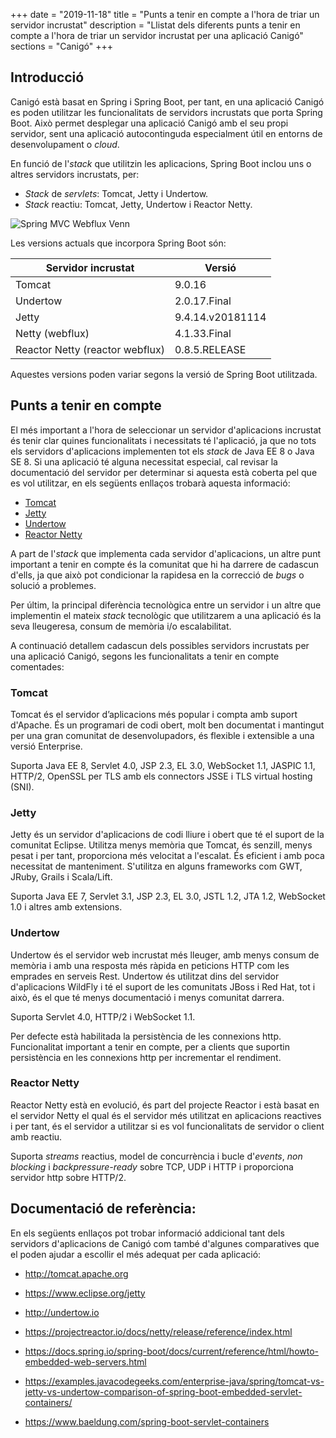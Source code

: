 +++
date        = "2019-11-18"
title       = "Punts a tenir en compte a l'hora de triar un servidor incrustat"
description = "Llistat dels diferents punts a tenir en compte a l'hora de triar un servidor incrustat per una aplicació Canigó"
sections    = "Canigó"
+++


## Introducció

Canigó està basat en Spring i Spring Boot, per tant, en una aplicació Canigó es poden utilitzar les funcionalitats de servidors incrustats que porta Spring Boot. Això permet desplegar una aplicació Canigó amb el seu propi servidor, sent una aplicació autocontinguda especialment útil en entorns de desenvolupament o _cloud_.

En funció de l'_stack_ que utilitzin les aplicacions, Spring Boot inclou uns o altres servidors incrustats, per:
- _Stack_ de _servlets_: Tomcat, Jetty i Undertow.
- _Stack_ reactiu: Tomcat, Jetty, Undertow i Reactor Netty.

![Spring MVC Webflux Venn](https://docs.spring.io/spring-framework/docs/5.1.5.RELEASE/spring-framework-reference/images/spring-mvc-and-webflux-venn.png)

Les versions actuals que incorpora Spring Boot són:

|     	Servidor incrustat					|      				Versió					     	|
|--------------------------------- 	|--------------------------------- 	|
|  Tomcat					          	  	 	|         9.0.16	             			|
|  Undertow				          	  	 	|         2.0.17.Final         			|
|  Jetty			  		        	  	 	|         9.4.14.v20181114    			|
|  Netty (webflux)									|         4.1.33.Final        			|
|  Reactor Netty (reactor webflux)  |         0.8.5.RELEASE       			|

Aquestes versions poden variar segons la versió de Spring Boot utilitzada.

## Punts a tenir en compte

El més important a l'hora de seleccionar un servidor d'aplicacions incrustat és tenir clar quines funcionalitats i necessitats té l'aplicació, ja que no tots els servidors d'aplicacions implementen tot els _stack_ de Java EE 8 o Java SE 8.  Si una aplicació té alguna necessitat especial, cal revisar la documentació del servidor per determinar si aquesta està coberta pel que es vol utilitzar, en els següents enllaços trobarà aquesta informació:

- [Tomcat](http://tomcat.apache.org/tomcat-9.0-doc/)
- [Jetty](https://www.eclipse.org/jetty/documentation/)
- [Undertow](http://undertow.io/documentation.html)
- [Reactor Netty](https://projectreactor.io/docs/netty/release/reference/index.html)

A part de l'_stack_ que implementa cada servidor d'aplicacions, un altre punt important a tenir en compte és la comunitat que hi ha darrere de cadascun d'ells, ja que això pot condicionar la rapidesa en la correcció de _bugs_ o solució a problemes.

Per últim, la principal diferència tecnològica entre un servidor i un altre que implementin el mateix _stack_ tecnològic que utilitzarem a una aplicació és la seva lleugeresa, consum de memòria i/o escalabilitat.

A continuació detallem cadascun dels possibles servidors incrustats per una aplicació Canigó, segons les funcionalitats a tenir en compte comentades:

### Tomcat

Tomcat és el servidor d’aplicacions més popular i compta amb suport d'Apache. És un programari de codi obert, molt ben documentat i mantingut per una gran comunitat de desenvolupadors, és flexible i extensible a una versió Enterprise.

Suporta Java EE 8, Servlet 4.0, JSP 2.3, EL 3.0, WebSocket 1.1, JASPIC 1.1, HTTP/2, OpenSSL per TLS amb els connectors JSSE i TLS virtual hosting (SNI).

### Jetty

Jetty és un servidor d'aplicacions de codi lliure i obert que té el suport de la comunitat Eclipse. Utilitza menys memòria que Tomcat, és senzill, menys pesat i per tant, proporciona més velocitat a l'escalat. És eficient i amb poca necessitat de manteniment. S'utilitza en alguns frameworks com GWT, JRuby, Grails i Scala/Lift.

Suporta Java EE 7, Servlet 3.1, JSP 2.3, EL 3.0, JSTL 1.2, JTA 1.2, WebSocket 1.0 i altres amb extensions.

### Undertow

Undertow és el servidor web incrustat més lleuger, amb menys consum de memòria i amb una resposta més ràpida en peticions HTTP com les emprades en serveis Rest. Undertow és utilitzat dins del servidor d'aplicacions WildFly i té el suport de les comunitats JBoss i Red Hat, tot i això, és el que té menys documentació i menys comunitat darrera.

Suporta Servlet 4.0, HTTP/2 i WebSocket 1.1. 

Per defecte està habilitada la persistència de les connexions http. Funcionalitat important a tenir en compte, per a clients que suportin persistència en les connexions http per incrementar el rendiment.

### Reactor Netty

Reactor Netty està en evolució, és part del projecte Reactor i està basat en el servidor Netty el qual és el servidor més utilitzat en aplicacions reactives i per tant, és el servidor a utilitzar si es vol funcionalitats de servidor o client amb reactiu.

Suporta _streams_ reactius, model de concurrència i bucle d'_events_, _non blocking_ i _backpressure-ready_ sobre TCP, UDP i HTTP i proporciona servidor http sobre HTTP/2.

## Documentació de referència:

En els següents enllaços pot trobar informació addicional tant dels servidors d'aplicacions de Canigó com també d'algunes comparatives que el poden ajudar a escollir el més adequat per cada aplicació:

- http://tomcat.apache.org

- https://www.eclipse.org/jetty

- http://undertow.io

- https://projectreactor.io/docs/netty/release/reference/index.html

- https://docs.spring.io/spring-boot/docs/current/reference/html/howto-embedded-web-servers.html

- https://examples.javacodegeeks.com/enterprise-java/spring/tomcat-vs-jetty-vs-undertow-comparison-of-spring-boot-embedded-servlet-containers/

- https://www.baeldung.com/spring-boot-servlet-containers


